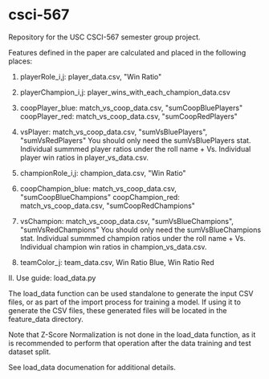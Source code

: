 # csci-567
Repository for the USC CSCI-567 semester group project.

Features defined in the paper are calculated and placed in the following places:


1. playerRole_i,j: player_data.csv, "Win Ratio"

2. playerChampion_i,j: player_wins_with_each_champion_data.csv

3. coopPlayer_blue: match_vs_coop_data.csv, "sumCoopBluePlayers"
   coopPlayer_red: match_vs_coop_data.csv, "sumCoopRedPlayers"

4. vsPlayer: match_vs_coop_data.csv, "sumVsBluePlayers", "sumVsRedPlayers"
    You should only need the sumVsBluePlayers stat.
    Individual summmed player ratios under the roll name + Vs.
    Individual player win ratios in player_vs_data.csv.

5. championRole_i,j: champion_data.csv, "Win Ratio"

6. coopChampion_blue: match_vs_coop_data.csv, "sumCoopBlueChampions"
   coopChampion_red: match_vs_coop_data.csv, "sumCoopRedChampions"

7. vsChampion: match_vs_coop_data.csv, "sumVsBlueChampions", "sumVsRedChampions"
    You should only need the sumVsBlueChampions stat.
    Individual summmed champion ratios under the roll name + Vs.
    Individual champion win ratios in champion_vs_data.csv.

8. teamColor_j: team_data.csv, Win Ratio Blue, Win Ratio Red

II. Use guide: load_data.py

The load_data function can be used standalone to generate the input CSV files, or as part of the import process for training a model. If using it to generate the CSV files, these generated files will be located in the feature_data directory. 

Note that Z-Score Normalization is not done in the load_data function, as it is recommended to perform that operation after the data training and test dataset split.

See load_data documenation for additional details.